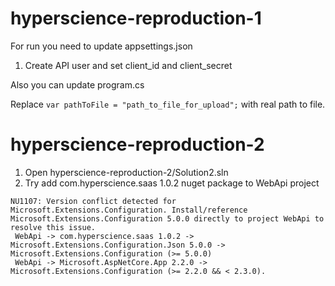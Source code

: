 # hyperscience-reproduction-1

For run you need to update appsettings.json

1. Create API user and set client_id and client_secret

Also you can update program.cs

Replace ```var pathToFile = "path_to_file_for_upload";``` with real path to file.

# hyperscience-reproduction-2
1. Open hyperscience-reproduction-2/Solution2.sln
2. Try add com.hyperscience.saas 1.0.2 nuget package to WebApi project
```
NU1107: Version conflict detected for Microsoft.Extensions.Configuration. Install/reference Microsoft.Extensions.Configuration 5.0.0 directly to project WebApi to resolve this issue. 
 WebApi -> com.hyperscience.saas 1.0.2 -> Microsoft.Extensions.Configuration.Json 5.0.0 -> Microsoft.Extensions.Configuration (>= 5.0.0) 
 WebApi -> Microsoft.AspNetCore.App 2.2.0 -> Microsoft.Extensions.Configuration (>= 2.2.0 && < 2.3.0).
```
